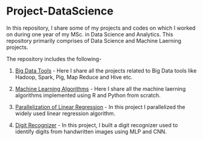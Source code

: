 # Project-DataScience

In this repository, I share some of my projects and codes on which I worked on during one year of my MSc. in Data Science and Analytics. This repository primarily comprises of Data Science and Machine Laerning projects. 

The repository includes the following- 

1) <a href="https://github.com/suanshs/Project-DataScience/tree/master/Big%20Data%20Tools">Big Data Tools</a> - Here I share all the projects related to Big Data tools like Hadoop, Spark, Pig, Map Reduce and Hive etc.

2) <a href="https://github.com/suanshs/Project-DataScience/tree/master/ML-Algorithms">Machine Learning Algorithms</a> - Here I share all the machine laerning algorithms implemented using R and Python from scratch.

3) <a href="https://github.com/suanshs/Project-DataScience/tree/master/Parallelization%20of%20Linear%20Regression">Parallelization of Linear Regression</a> - In this project I parallelized the widely used linear regression algorithm.

4) <a href="https://github.com/suanshs/Project-DataScience/tree/master/Digit%20Recognizer%20Kaggle">Digit Recognizer</a> - In this project, I built a digit recognizer used to identify digits from handwritten images using MLP and CNN.

